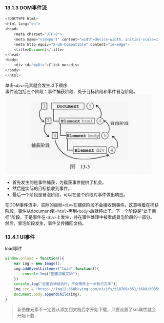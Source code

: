 ### 13.1.3 DOM事件流
```js
<!DOCTYPE html>
<html lang="en">
<head>
    <meta charset="UTF-8">
    <meta name="viewport" content="width=device-width, initial-scale=1.0">
    <meta http-equiv="X-UA-Compatible" content="ie=edge">
    <title>Document</title>
</head>
<body>
    <div id="myDiv">Click me</div>
</body>
</html>
```

单击`<div>`元素就会发生以下顺序<br>
事件流包括三个阶段：事件捕获阶段、处于目标阶段和事件冒泡阶段。
![event](./images/event.jpg "event")
- 首先发生的是事件捕获，为截获事件提供了机会。
- 然后是实际的目标接收到事件。
- 最后一个阶段是冒泡阶段，可以在这个阶段对事件做出响应。

在DOM事件流中，实际的目标`<div>`在捕获阶段不会接收到事件。这意味着在捕获阶段，事件从document到`<html>`再到`<body>`后就停止了。下一个阶段是"处于目标"阶段，于是事件在`<div>`上发生，并在事件处理中被看成冒泡阶段的一部分。然后，冒泡阶段发生，事件又传播回文档。
### 13.4.1 UI事件
load事件
```js
window.onload = function(){
    var img = new Image();
    img.addEventListener("load",function(){
        console.log("图像加载完毕");
    })
    console.log("这里会继续执行，不会等待上一步执行完毕");
    img.src = "https://img12.360buyimg.com/n1/jfs/t18769/351/1689130359/339221/d48e3755/5ad5c297Na63c5a91.jpg";
    document.body.appendChild(img);
}
```
> 新图像元素不一定要从添加到文档后才开始下载，只要设置了src属性就会开始下载